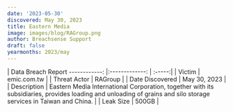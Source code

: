 ```yaml
---
date: '2023-05-30'
discovered: May 30, 2023
title: Eastern Media
image: images/blog/RAGroup.png
author: Breachsense Support
draft: false
yearmonths: 2023/may
---
```



| Data Breach Report
------------:     |:-------------:    | :-----:|
| Victim      | emic.com.tw      | 
| Threat Actor      | RAGroup      | 
| Date Discovered      | May 30, 2023      | 
| Description      | Eastern Media International Corporation, together with its subsidiaries, provides loading and unloading of grains and silo storage services in Taiwan and China.      | 
| Leak Size      | 500GB      | 

